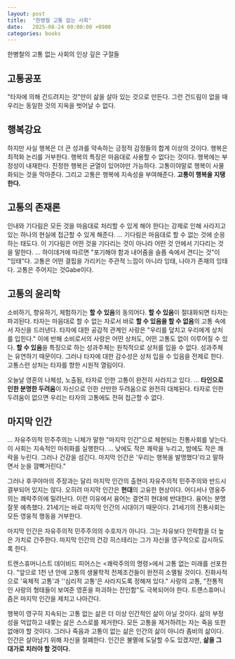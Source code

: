 ```yaml
---
layout: post
title:  "한병철 고통 없는 사회"
date:   2025-08-24 00:00:00 +0900
categories: books
---
```

한병철의 고통 없는 사회의 인상 깊은 구절들

## 고통공포
"타자에 의해 건드려지는 것"만이 삶을 살아 있는 것으로 만든다. 그런 건드림이 없을 때 우리는 동일한 것의 지옥을 벗어날 수 없다.  

## 행복강요
하지만 사실 행복은 더 큰 성과를 약속하는 긍정적 감정들의 합계 이상의 것이다. 행복은 최적화 논리를 거부한다. 행복의 특징은 마음대로 사용할 수 없다는 것이다. 행복에는 부정성이 내재한다. 진정한 행복은 균열이 있어야만 가능하다. 고통이야말로 행복이 사물화되는 것을 막아준다. 그리고 고통은 행복에 지속성을 부여해준다. **고통이 행복을 지탱한다.**

## 고통의 존재론
인내와 기다림은 모든 것을 마음대로 처리할 수 있게 해야 한다는 강제로 인해 사라지고 있는 하나의 현실에 접근할 수 있게 해준다. ... 기다림은 마음대로 할 수 없는 것에 순응하는 태도다. 이 기다림은 어떤 것을 기다리는 것이 아니라 어떤 것 안에서 기다리는 것을 말한다. ... 하이데거에 따르면 "포기해야 함과 내어줌을 슬픔 속에서 견디는 것"이 "잉태"다. 고통은 어떤 결핍을 가리키는 주관적 느낌이 아니라 잉태, 나아가 존재의 잉태다. 고통은 주어지는 것Gabe이다.

## 고통의 윤리학
소비하기, 향유하기, 체험하기는 **할 수 있음**의 동의어다. **할 수 있음**이 절대화되면 타자는 파괴된다. 타자는 마음대로 할 수 없는 자로서 바로 **할 수 있음을 할 수 없음**의 고통 속에서 자신을 드러낸다. 타자에 대한 공감적 관계인 사랑은 "우리를 덮치고 우리에게 상처를 입힌다." 이에 반해 소비로서의 사랑은 어떤 상처도, 어떤 고통도 없이 이루어질 수 있다. **할 수 있음**을 특징으로 하는 성과주체는 원칙적으로 상처를 입을 수 없다. 성과주체는 유연하기 때문이다. 그러나 타자에 대한 감수성은 상처 입을 수 있음을 전제로 한다. 고통스런 상처는 타자를 향한 시원적 열림이다.

오늘날 영혼의 나체성, 노출됨, 타자로 인한 고통이 완전히 사라지고 있다. ... **타인으로 인한 분명한 두려움**이 자신으로 인한 산만한 두려움으로 완전히 대체된다. 타자로 인한 두려움이 없으면 우리는 타자의 고통에도 전혀 접근할 수 없다.

## 마지막 인간
... 자유주의적 민주주의는 니체가 말한 "마지막 인간"으로 체현되는 진통사회를 낳는다. 이 사회는 지속적인 마취화를 실행한다. ... 낮에도 작은 쾌락을 누리고, 밤에도 작은 쾌락을 누린다. 그러나 건강을 섬긴다. 마지막 인간은 '우리는 행복을 발명했다'라고 말하면서 눈을 깜빡거린다."

그러나 후쿠야마의 주장과는 달리 마지막 인간의 출현이 자유주의적 민주주의와 반드시 결부되어 있지는 않다. 오히려 마지막 인간은 **현대**의 고유한 현상이다. 
어디서나 영웅주의는 쾌락주의에 밀려난다. 이런 이유에서 융어는 결연히 현대에 반대한다.
융어는 분명 잘못 예측했다. 21세기는 바로 마지막 인간의 시대이기 때문이다. 21세기의 진통사회는 모든 영웅적 행동을 거부한다.

마지막 인간은 자유주의적 민주주의의 수호자가 아니다. 그는 자유보다 안락함을 더 높은 가치로 간주한다. 마지막 인간의 건강 히스테리는 그가 자신을 영구적으로 감시하도록 한다.

트랜스휴머니스트 데이비드 피어스는 <쾌락주의의 명령>에서 고통 없는 미래를 선포한다. "앞으로 1천 년 안에 고통의 생물학적 전제조건들이 완전히 소멸될 것이다. 진화사적으로 '육체적 고통'과 ''심리적 고통'은 사라지도록 정해져 있다." 사랑의 고통, "전통적인 사랑의 형태들이 보여준 영혼을 파괴하는 잔인함"도 극복되어야 한다. 트랜스휴머니즘은 마지막 인간을 제치고 나아간다.

행복이 영구히 지속되는 고통 없는 삶은 더 이상 인간적인 삶이 아닐 것이다. 삶의 부정성을 억압하고 내쫓는 삶은 스스로를 제거한다. 모든 고통을 제거하려는 자는 죽음 또한 없애야 할 것이다. 그러나 죽음과 고통이 없는 삶은 인간의 삶이 아니라 좀비의 삶이다. 인간은 살아남기 위해 자신을 철폐한다. 인간은 불멸에 도달할 수도 있겠지만, **삶을 그 대가로 치러야 할 것이다.**